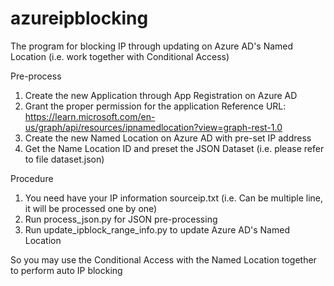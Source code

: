# azureipblocking

The program for blocking IP through updating on Azure AD's Named Location (i.e. work together with Conditional Access)

Pre-process
1. Create the new Application through App Registration on Azure AD
2. Grant the proper permission for the application
   Reference URL: https://learn.microsoft.com/en-us/graph/api/resources/ipnamedlocation?view=graph-rest-1.0
3. Create the new Named Location on Azure AD with pre-set IP address
4. Get the Name Location ID and preset the JSON Dataset (i.e. please refer to file dataset.json)

Procedure
1. You need have your IP information sourceip.txt (i.e. Can be multiple line, it will be processed one by one)
2. Run process_json.py for JSON pre-processing
3. Run update_ipblock_range_info.py to update Azure AD's Named Location

So you may use the Conditional Access with the Named Location together to perform auto IP blocking
